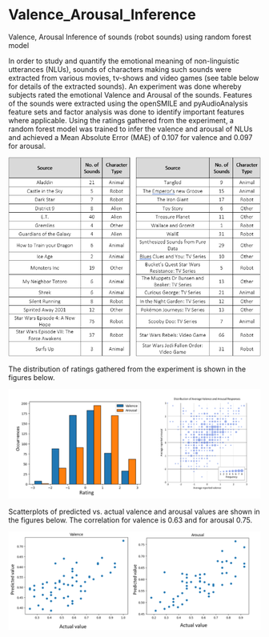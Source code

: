 # Valence_Arousal_Inference
Valence, Arousal Inference of sounds (robot sounds) using random forest model

In order to study and quantify the emotional meaning of non-linguistic utterances (NLUs), sounds of characters making such sounds were extracted from various movies, tv-shows and video games (see table below for details of the extracted sounds). An experiment was done whereby subjects rated the emotional Valence and Arousal of the sounds. Features of the sounds were extracted using the openSMILE and pyAudioAnalysis feature sets and factor analysis was done to identify important features where applicable. Using the ratings gathered from the experiment, a random forest model was trained to infer the valence and arousal of NLUs and achieved a Mean Absolute Error (MAE) of 0.107 for valence and 0.097 for arousal.

![560 sounds sources table](/images/560%20sounds%20sources%20table.png)

The distribution of ratings gathered from the experiment is shown in the figures below.

![560ExpResults](/images/560ExpResults.png)

Scatterplots of predicted vs. actual valence and arousal values are shown in the figures below. The correlation for valence is 0.63 and for arousal 0.75.

![pvsascatters](/images/pvsascatters.png)


